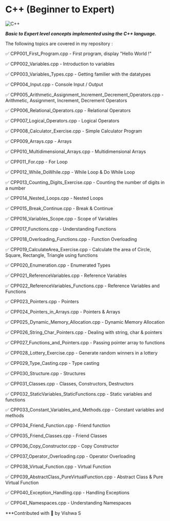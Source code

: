 # C++ (Beginner to Expert)

![C++](https://upload.wikimedia.org/wikipedia/commons/thumb/1/18/ISO_C%2B%2B_Logo.svg/213px-ISO_C%2B%2B_Logo.svg.png)

***Basic to Expert level concepts implemented using the C++ language.***

The following topics are covered in my repository : 

:white_check_mark: CPP001_First_Program.cpp - First program, display "Hello World !"

:white_check_mark: CPP002_Variables.cpp - Introduction to variables

:white_check_mark: CPP003_Variables_Types.cpp - Getting familier with the datatypes 

:white_check_mark: CPP004_Input.cpp - Console Input / Output

:white_check_mark: CPP005_Arithmetic_Assignment_Increment_Decrement_Operators.cpp - Arithmetic, Assignment, Increment, Decrement Operators

:white_check_mark: CPP006_Relational_Operators.cpp - Relational Operators 

:white_check_mark: CPP007_Logical_Operators.cpp - Logical Operators 

:white_check_mark: CPP008_Calculator_Exercise.cpp - Simple Calculator Program

:white_check_mark: CPP009_Arrays.cpp - Arrays

:white_check_mark: CPP010_Multidimensional_Arrays.cpp - Multidimensional Arrays

:white_check_mark: CPP011_For.cpp - For Loop

:white_check_mark: CPP012_While_DoWhile.cpp - While Loop & Do While Loop

:white_check_mark: CPP013_Counting_Digits_Exercise.cpp - Counting the number of digits in a number

:white_check_mark: CPP014_Nested_Loops.cpp - Nested Loops

:white_check_mark: CPP015_Break_Continue.cpp - Break & Continue

:white_check_mark: CPP016_Variables_Scope.cpp - Scope of Variables

:white_check_mark: CPP017_Functions.cpp - Understanding Functions

:white_check_mark: CPP018_Overloading_Functions.cpp - Function Overloading

:white_check_mark: CPP019_CalculateArea_Exercise.cpp - Calculate the area of Circle, Square, Rectangle, Triangle using functions

:white_check_mark: CPP020_Enumeration.cpp - Enumerated Types

:white_check_mark: CPP021_ReferenceVariables.cpp - Reference Variables

:white_check_mark: CPP022_ReferenceVariables_Functions.cpp - Reference Variables and Functions 

:white_check_mark: CPP023_Pointers.cpp - Pointers

:white_check_mark: CPP024_Pointers_in_Arrays.cpp - Pointers & Arrays

:white_check_mark: CPP025_Dynamic_Memory_Allocation.cpp - Dynamic Memory Allocation

:white_check_mark: CPP026_String_Char_Pointers.cpp - Dealing with string, char & pointers

:white_check_mark: CPP027_Functions_and_Pointers.cpp - Passing pointer array to functions

:white_check_mark: CPP028_Lottery_Exercise.cpp - Generate random winners in a lottery

:white_check_mark: CPP029_Type_Casting.cpp - Type casting

:white_check_mark: CPP030_Structure.cpp - Structures

:white_check_mark: CPP031_Classes.cpp - Classes, Constructors, Destructors 

:white_check_mark: CPP032_StaticVariables_StaticFunctions.cpp - Static variables and functions

:white_check_mark: CPP033_Constant_Variables_and_Methods.cpp - Constant variables and methods

:white_check_mark: CPP034_Friend_Function.cpp - Friend function

:white_check_mark: CPP035_Friend_Classes.cpp - Friend Classes

:white_check_mark: CPP036_Copy_Constructor.cpp - Copy Constructor

:white_check_mark: CPP037_Operator_Overloading.cpp - Operator Overloading

:white_check_mark: CPP038_Virtual_Function.cpp - Virtual Function

:white_check_mark: CPP039_AbstractClass_PureVirtualFunction.cpp - Abstract Class & Pure Virtual Function

:white_check_mark: CPP040_Exception_Handling.cpp - Handling Exceptions

:white_check_mark: CPP041_Namespaces.cpp - Understanding Namespaces


***Contributed with  :blue_heart:  by Vishwa S
